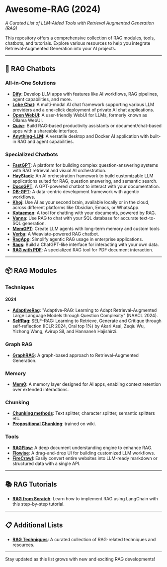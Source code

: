 # Awesome-RAG  (2024)
*A Curated List of LLM-Aided Tools with Retrieval Augmented Generation (RAG)*

This repository offers a comprehensive collection of RAG modules, tools, chatbots, and tutorials. Explore various resources to help you integrate Retrieval-Augmented Generation into your AI projects.

---

## 💬 RAG Chatbots

### All-in-One Solutions
- **[Dify](https://github.com/langgenius/dify)**: Develop LLM apps with features like AI workflows, RAG pipelines, agent capabilities, and more.
- **[Lobe Chat](https://github.com/lobehub/lobe-chat)**: A multi-modal AI chat framework supporting various LLM providers and a one-click deployment of private AI chat applications.
- **[Open WebUI](https://github.com/open-webui/open-webui)**: A user-friendly WebUI for LLMs, formerly known as Ollama WebUI.
- **[Quivr](https://github.com/QuivrHQ/quivr)**: Build RAG-based productivity assistants or document/chat-based apps with a shareable interface.
- **[Anything-LLM](https://github.com/Mintplex-Labs/anything-llm)**: A versatile desktop and Docker AI application with built-in RAG and agent capabilities.

### Specialized Chatbots
- **[FastGPT](https://github.com/labring/FastGPT)**: A platform for building complex question-answering systems with RAG retrieval and visual AI orchestration.
- **[HayStack](https://github.com/deepset-ai/haystack)**: An AI orchestration framework to build customizable LLM applications suited for RAG, question answering, and semantic search.
- **[DocsGPT](https://github.com/arc53/DocsGPT)**: A GPT-powered chatbot to interact with your documentation.
- **[DB-GPT](https://github.com/eosphoros-ai/DB-GPT)**: A data-centric development framework with agentic workflows.
- **[Khoj](https://github.com/khoj-ai/khoj)**: Use AI as your second brain, available locally or in the cloud, across different platforms like Obsidian, Emacs, or WhatsApp.
- **[Kotaemon](https://github.com/Cinnamon/kotaemon)**: A tool for chatting with your documents, powered by RAG.
- **[Vanna](https://github.com/vanna-ai/vanna)**: Use RAG to chat with your SQL database for accurate text-to-SQL generation.
- **[MemGPT](https://github.com/cpacker/MemGPT)**: Create LLM agents with long-term memory and custom tools
- **[Verba](https://github.com/weaviate/Verba)**: A Weaviate-powered RAG chatbot.
- **[RagApp](https://github.com/ragapp/ragapp)**: Simplify agentic RAG usage in enterprise applications.
- **[Rags](https://github.com/run-llama/rags)**: Build a ChatGPT-like interface for interacting with your own data.
- **[RAG with PDF](https://github.com/pymupdf/RAG)**: A specialized RAG tool for PDF document interaction.

---

## 📦 RAG Modules

### Techniques
#### 2024
- **[AdaptiveRag](https://github.com/starsuzi/Adaptive-RAG)**: "Adaptive-RAG: Learning to Adapt Retrieval-Augmented Large Language Models through Question Complexity" (NAACL 2024).
- **[SelfRag](https://github.com/AkariAsai/self-rag)**: SELF-RAG: Learning to Retrieve, Generate and Critique through self-reflection (ICLR 2024, Oral top 1%) by Akari Asai, Zeqiu Wu, Yizhong Wang, Avirup Sil, and Hannaneh Hajishirzi.


### Graph RAG
- **[GraphRAG](https://github.com/microsoft/graphrag)**: A graph-based approach to Retrieval-Augmented Generation.

### Memory
- **[Mem0](https://github.com/mem0ai/mem0)**: A memory layer designed for AI apps, enabling context retention over extended interactions.

### Chunking
- **[Chunking methods](https://www.rungalileo.io/blog/mastering-rag-advanced-chunking-techniques-for-llm-applications)**: Text splitter, character splitter, semantic splitters etc.
- **[Propositional Chunking](https://github.com/chentong0/factoid-wiki)**: trained on wiki.


### Tools
- **[RAGFlow](https://github.com/infiniflow/ragflow)**: A deep document understanding engine to enhance RAG.
- **[Flowise](https://github.com/FlowiseAI/Flowise)**: A drag-and-drop UI for building customized LLM workflows.
- **[FireCrawl](https://github.com/mendableai/firecrawl)**: Easily convert entire websites into LLM-ready markdown or structured data with a single API.

---


## 📚 RAG Tutorials

- **[RAG from Scratch](https://github.com/langchain-ai/rag-from-scratch)**: Learn how to implement RAG using LangChain with this step-by-step tutorial.

---

## 📋 Additional Lists

- **[RAG Techniques](https://github.com/NirDiamant/RAG_Techniques)**: A curated collection of RAG-related techniques and resources.

---

Stay updated as this list grows with new and exciting RAG developments!
